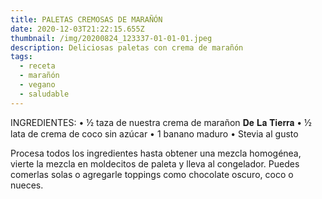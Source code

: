 ```yaml
---
title: PALETAS CREMOSAS DE MARAÑÓN
date: 2020-12-03T21:22:15.655Z
thumbnail: /img/20200824_123337-01-01-01.jpeg
description: Deliciosas paletas con crema de marañón
tags:
  - receta
  - marañón
  - vegano
  - saludable
---
```

INGREDIENTES:
• ½ taza de nuestra crema de marañon 𝐃𝐞 𝐋𝐚 𝐓𝐢𝐞𝐫𝐫𝐚
• ½ lata de crema de coco sin azúcar
• 1 banano maduro
• Stevia al gusto

Procesa todos los ingredientes hasta obtener una mezcla homogénea, vierte la mezcla en moldecitos de paleta y lleva al congelador.
Puedes comerlas solas o agregarle toppings como chocolate oscuro, coco o nueces.